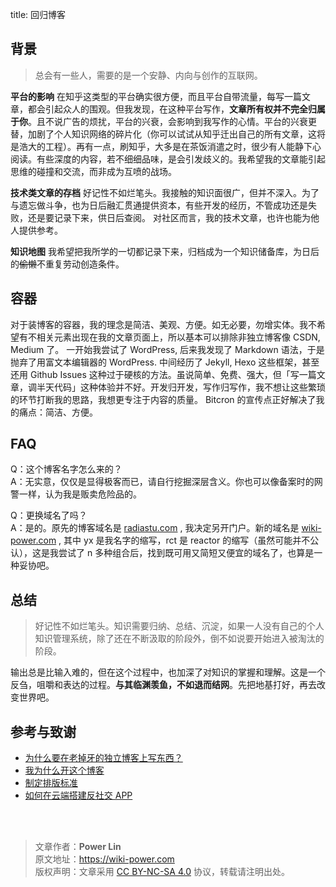 title: 回归博客

## 背景

> 总会有一些人，需要的是一个安静、内向与创作的互联网。

**平台的影响** 在知乎这类型的平台确实很方便，而且平台自带流量，每写一篇文章，都会引起众人的围观。但我发现，在这种平台写作，**文章所有权并不完全归属于你**。且不说广告的烦扰，平台的兴衰，会影响到我写作的心情。平台的兴衰更替，加剧了个人知识网络的碎片化（你可以试试从知乎迁出自己的所有文章，这将是浩大的工程）。再有一点，刷知乎，大多是在茶饭消遣之时，很少有人能静下心阅读。有些深度的内容，若不细细品味，是会引发歧义的。我希望我的文章能引起思维的碰撞和交流，而非成为互喷的战场。

**技术类文章的存档** 好记性不如烂笔头。我接触的知识面很广，但并不深入。为了与遗忘做斗争，也为日后融汇贯通提供资本，有些开发的经历，不管成功还是失败，还是要记录下来，供日后查阅。 对社区而言，我的技术文章，也许也能为他人提供参考。

**知识地图** 我希望把我所学的一切都记录下来，归档成为一个知识储备库，为日后的~~偷懒~~不重复劳动创造条件。

## 容器

对于装博客的容器，我的理念是简洁、美观、方便。如无必要，勿增实体。我不希望有不相关元素出现在我的文章页面上，所以基本可以排除非独立博客像 CSDN, Medium 了。 一开始我尝试了 WordPress, 后来我发现了 Markdown 语法，于是抛弃了用富文本编辑器的 WordPress. 中间经历了 Jekyll, Hexo 这些框架，甚至还用 Github Issues 这种过于硬核的方法。虽说简单、免费、强大，但「写一篇文章，调半天代码」这种体验并不好。开发归开发，写作归写作，我不想让这些繁琐的环节打断我的思路，我想更专注于内容的质量。 Bitcron 的宣传点正好解决了我的痛点：简洁、方便。

## FAQ

Q：这个博客名字怎么来的？  
A：无实意，仅仅是显得极客而已，请自行挖掘深层含义。你也可以像备案时的网警一样，认为我是贩卖危险品的。

Q：更换域名了吗？  
A：是的。原先的博客域名是 [radiastu.com](https://radiastu.com/) , 我决定另开门户。新的域名是 [wiki-power.com](https://wiki-power.com/) , 其中 yx 是我名字的缩写，rct 是 reactor 的缩写（虽然可能并不公认），这是我尝试了 n 多种组合后，找到既可用又简短又便宜的域名了，也算是一种妥协吧。

## 总结

> 好记性不如烂笔头。知识需要归纳、总结、沉淀，如果一人没有自己的个人知识管理系统，除了还在不断汲取的阶段外，倒不如说要开始进入被淘汰的阶段。

输出总是比输入难的，但在这个过程中，也加深了对知识的掌握和理解。这是一个反刍，咀嚼和表达的过程。**与其临渊羡鱼，不如退而结网**。先把地基打好，再去改变世界吧。

## 参考与致谢

- [为什么要在老掉牙的独立博客上写东西？](https://zoomyale.com/2016/why_blogging)
- [我为什么开这个博客](https://ehippocampus.xyz/whyblog)
- [制定排版标准](https://yxrct.com/post/markdown/zhi-ding-pai-ban-biao-zhun)
- [如何在云端搭建反社交 APP](https://www.yangzhiping.com/tech/anti-social-tools.html)

<br />

<br />

> 文章作者：**Power Lin**  
> 原文地址：<https://wiki-power.com>  
> 版权声明：文章采用 [CC BY-NC-SA 4.0](https://creativecommons.org/licenses/by/4.0/deed.zh) 协议，转载请注明出处。
